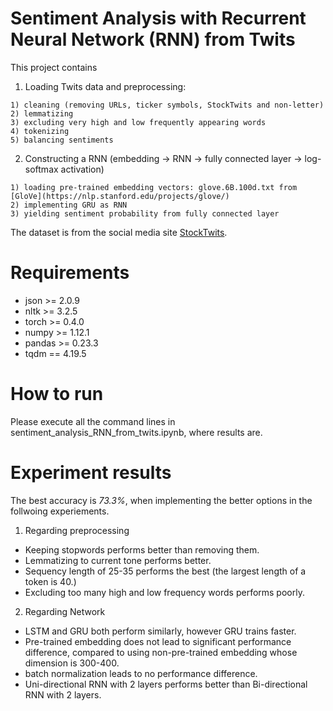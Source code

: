 # Sentiment Analysis with Recurrent Neural Network (RNN) from Twits

This project contains

  1. Loading Twits data and preprocessing: 
  
    1) cleaning (removing URLs, ticker symbols, StockTwits and non-letter)
    2) lemmatizing
    3) excluding very high and low frequently appearing words
    4) tokenizing
    5) balancing sentiments
 
  2. Constructing a RNN (embedding -> RNN -> fully connected layer -> log-softmax activation) 
  
    1) loading pre-trained embedding vectors: glove.6B.100d.txt from [GloVe](https://nlp.stanford.edu/projects/glove/)
    2) implementing GRU as RNN
    3) yielding sentiment probability from fully connected layer
  
 The dataset is from the social media site [StockTwits](https://en.wikipedia.org/wiki/StockTwits).
 
 # Requirements
 
  * json >= 2.0.9
  * nltk >= 3.2.5
  * torch >= 0.4.0
  * numpy >= 1.12.1
  * pandas >= 0.23.3
  * tqdm == 4.19.5
  
 # How to run
 
Please execute all the command lines in sentiment_analysis_RNN_from_twits.ipynb, where results are.

# Experiment results

The best accuracy is _73.3%_, when implementing the better options in the follwoing experiements.

1. Regarding preprocessing
  * Keeping stopwords performs better than removing them.
  * Lemmatizing to current tone performs better.
  * Sequency length of 25-35 performs the best (the largest length of a token is 40.)
  * Excluding too many high and low frequency words performs poorly.
  
2. Regarding Network
  * LSTM and GRU both perform similarly, however GRU trains faster.
  * Pre-trained embedding does not lead to significant performance difference, compared to using non-pre-trained embedding whose dimension is 300-400.
  * batch normalization leads to no performance difference.
  * Uni-directional RNN with 2 layers performs better than Bi-directional RNN with 2 layers.

